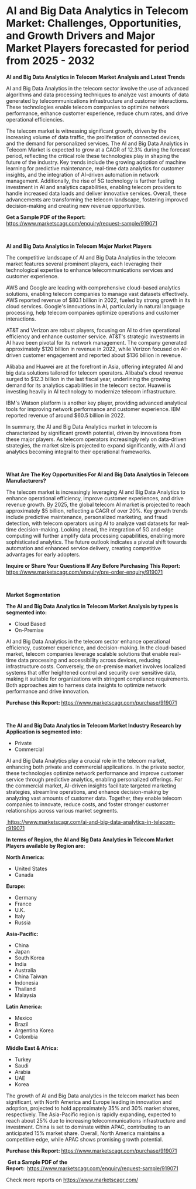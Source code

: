 <p><h1>AI and Big Data Analytics in Telecom Market: Challenges, Opportunities, and Growth Drivers and Major Market Players forecasted for period from 2025 - 2032</h1></p><p><strong>AI and Big Data Analytics in Telecom Market Analysis and Latest Trends</strong></p>
<p><p>AI and Big Data Analytics in the telecom sector involve the use of advanced algorithms and data processing techniques to analyze vast amounts of data generated by telecommunications infrastructure and customer interactions. These technologies enable telecom companies to optimize network performance, enhance customer experience, reduce churn rates, and drive operational efficiencies.</p><p>The telecom market is witnessing significant growth, driven by the increasing volume of data traffic, the proliferation of connected devices, and the demand for personalized services. The AI and Big Data Analytics in Telecom Market is expected to grow at a CAGR of 12.3% during the forecast period, reflecting the critical role these technologies play in shaping the future of the industry. Key trends include the growing adoption of machine learning for predictive maintenance, real-time data analytics for customer insights, and the integration of AI-driven automation in network management. Additionally, the rise of 5G technology is further fueling investment in AI and analytics capabilities, enabling telecom providers to handle increased data loads and deliver innovative services. Overall, these advancements are transforming the telecom landscape, fostering improved decision-making and creating new revenue opportunities.</p></p>
<p><strong>Get a Sample PDF of the Report:&nbsp;</strong> <a href="https://www.marketscagr.com/enquiry/request-sample/919071?utm_campaign=2890&utm_medium=2&utm_source=Github&utm_content=ia&utm_term=07032025&utm_id=ai-and-big-data-analytics-in-telecom">https://www.marketscagr.com/enquiry/request-sample/919071</a></p>
<p>&nbsp;</p>
<p><strong>AI and Big Data Analytics in Telecom Major Market Players</strong></p>
<p><p>The competitive landscape of AI and Big Data Analytics in the telecom market features several prominent players, each leveraging their technological expertise to enhance telecommunications services and customer experience.</p><p>AWS and Google are leading with comprehensive cloud-based analytics solutions, enabling telecom companies to manage vast datasets effectively. AWS reported revenue of $80.1 billion in 2022, fueled by strong growth in its cloud services. Google's innovations in AI, particularly in natural language processing, help telecom companies optimize operations and customer interactions.</p><p>AT&T and Verizon are robust players, focusing on AI to drive operational efficiency and enhance customer service. AT&T's strategic investments in AI have been pivotal for its network management. The company generated approximately $120 billion in revenue in 2022, while Verizon focused on AI-driven customer engagement and reported about $136 billion in revenue.</p><p>Alibaba and Huawei are at the forefront in Asia, offering integrated AI and big data solutions tailored for telecom operators. Alibaba's cloud revenue surged to $12.3 billion in the last fiscal year, underlining the growing demand for its analytics capabilities in the telecom sector. Huawei is investing heavily in AI technology to modernize telecom infrastructure.</p><p>IBM's Watson platform is another key player, providing advanced analytical tools for improving network performance and customer experience. IBM reported revenue of around $60.5 billion in 2022.</p><p>In summary, the AI and Big Data Analytics market in telecom is characterized by significant growth potential, driven by innovations from these major players. As telecom operators increasingly rely on data-driven strategies, the market size is projected to expand significantly, with AI and analytics becoming integral to their operational frameworks.</p></p>
<p>&nbsp;</p>
<p><strong>What Are The Key Opportunities For AI and Big Data Analytics in Telecom Manufacturers?</strong></p>
<p><p>The telecom market is increasingly leveraging AI and Big Data Analytics to enhance operational efficiency, improve customer experiences, and drive revenue growth. By 2025, the global telecom AI market is projected to reach approximately $5 billion, reflecting a CAGR of over 20%. Key growth trends include predictive maintenance, personalized marketing, and fraud detection, with telecom operators using AI to analyze vast datasets for real-time decision-making. Looking ahead, the integration of 5G and edge computing will further amplify data processing capabilities, enabling more sophisticated analytics. The future outlook indicates a pivotal shift towards automation and enhanced service delivery, creating competitive advantages for early adopters.</p></p>
<p><strong>Inquire or Share Your Questions If Any Before Purchasing This Report:</strong> <a href="https://www.marketscagr.com/enquiry/pre-order-enquiry/919071?utm_campaign=2890&utm_medium=2&utm_source=Github&utm_content=ia&utm_term=07032025&utm_id=ai-and-big-data-analytics-in-telecom">https://www.marketscagr.com/enquiry/pre-order-enquiry/919071</a></p>
<p>&nbsp;</p>
<p><strong>Market Segmentation</strong></p>
<p><strong>The AI and Big Data Analytics in Telecom Market Analysis by types is segmented into:</strong></p>
<p><ul><li>Cloud Based</li><li>On-Premise</li></ul></p>
<p><p>AI and Big Data Analytics in the telecom sector enhance operational efficiency, customer experience, and decision-making. In the cloud-based market, telecom companies leverage scalable solutions that enable real-time data processing and accessibility across devices, reducing infrastructure costs. Conversely, the on-premise market involves localized systems that offer heightened control and security over sensitive data, making it suitable for organizations with stringent compliance requirements. Both approaches aim to harness data insights to optimize network performance and drive innovation.</p></p>
<p><strong>Purchase this Report:&nbsp;</strong><a href="https://www.marketscagr.com/purchase/919071?utm_campaign=2890&utm_medium=2&utm_source=Github&utm_content=ia&utm_term=07032025&utm_id=ai-and-big-data-analytics-in-telecom">https://www.marketscagr.com/purchase/919071</a></p>
<p>&nbsp;</p>
<p><strong>The AI and Big Data Analytics in Telecom Market Industry Research by Application is segmented into:</strong></p>
<p><ul><li>Private</li><li>Commercial</li></ul></p>
<p><p>AI and Big Data Analytics play a crucial role in the telecom market, enhancing both private and commercial applications. In the private sector, these technologies optimize network performance and improve customer service through predictive analytics, enabling personalized offerings. For the commercial market, AI-driven insights facilitate targeted marketing strategies, streamline operations, and enhance decision-making by analyzing vast amounts of customer data. Together, they enable telecom companies to innovate, reduce costs, and foster stronger customer relationships across various market segments.</p></p>
<p><a href="https://www.marketscagr.com/ai-and-big-data-analytics-in-telecom-r919071?utm_campaign=2890&utm_medium=2&utm_source=Github&utm_content=ia&utm_term=07032025&utm_id=ai-and-big-data-analytics-in-telecom">&nbsp;https://www.marketscagr.com/ai-and-big-data-analytics-in-telecom-r919071</a></p>
<p><strong>In terms of Region, the AI and Big Data Analytics in Telecom Market Players available by Region are:</strong></p>
<p>
    <p> <strong> North America: </strong>
        <ul>
            <li>United States</li>
            <li>Canada</li>
        </ul>
        </p> 
    <p> <strong> Europe: </strong>
        <ul>
            <li>Germany</li>
            <li>France</li>
            <li>U.K.</li>
            <li>Italy</li>
            <li>Russia</li>
        </ul>
        </p> 
    <p> <strong> Asia-Pacific: </strong>
        <ul>
            <li>China</li>
            <li>Japan</li>
            <li>South Korea</li>
            <li>India</li>
            <li>Australia</li>
            <li>China Taiwan</li>
            <li>Indonesia</li>
            <li>Thailand</li>
            <li>Malaysia</li>
        </ul>
        </p> 
    <p> <strong> Latin America: </strong>
        <ul>
            <li>Mexico</li>
            <li>Brazil</li>
            <li>Argentina Korea</li>
            <li>Colombia</li>
        </ul>
        </p> 
    <p> <strong> Middle East & Africa: </strong>
        <ul>
            <li>Turkey</li>
            <li>Saudi</li>
            <li>Arabia</li>
            <li>UAE</li>
            <li>Korea</li>
        </ul>
    </p>
    </p>
<p><p>The growth of AI and Big Data analytics in the telecom market has been significant, with North America and Europe leading in innovation and adoption, projected to hold approximately 35% and 30% market shares, respectively. The Asia-Pacific region is rapidly expanding, expected to reach about 25% due to increasing telecommunications infrastructure and investment. China is set to dominate within APAC, contributing to an anticipated 15% market share. Overall, North America maintains a competitive edge, while APAC shows promising growth potential.</p></p>
<p><strong>Purchase this Report: </strong><a href="https://www.marketscagr.com/purchase/919071?utm_campaign=2890&utm_medium=2&utm_source=Github&utm_content=ia&utm_term=07032025&utm_id=ai-and-big-data-analytics-in-telecom">https://www.marketscagr.com/purchase/919071</a></p>
<p>&nbsp;<strong>Get a Sample PDF of the Report:&nbsp;&nbsp;</strong><a href="https://www.marketscagr.com/enquiry/request-sample/919071?utm_campaign=2890&utm_medium=2&utm_source=Github&utm_content=ia&utm_term=07032025&utm_id=ai-and-big-data-analytics-in-telecom">https://www.marketscagr.com/enquiry/request-sample/919071</a></p>
<p><strong></strong></p>
<p>Check more reports on <a href="https://www.marketscagr.com/?utm_campaign=2890&utm_medium=2&utm_source=Github&utm_content=ia&utm_term=07032025&utm_id=ai-and-big-data-analytics-in-telecom">https://www.marketscagr.com/</a></p>